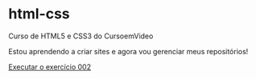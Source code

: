 # html-css
 Curso de HTML5 e CSS3 do CursoemVideo

Estou aprendendo a criar sites e agora vou gerenciar meus repositórios!

<a href="https://github.com/rick-coder/html-css/exercicios/ex002/index.html" target="_blank">Executar o exercício 002</a>
